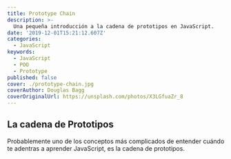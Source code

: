 ```yaml
---
title: Prototype Chain
description: >-
  Una pequeña introducción a la cadena de prototipos en JavaScript.
date: '2019-12-01T15:21:12.607Z'
categories:
  - JavaScript
keywords:
  - JavaScript
  - POO
  - Prototype
published: false
cover: ./prototype-chain.jpg
coverAuthor: Douglas Bagg
coverOriginalUrl: https://unsplash.com/photos/X3LGfuaZr_8
---
```


## La cadena de Prototipos

Probablemente uno de los conceptos más complicados de entender cuándo te adentras a aprender JavaScript, es la cadena de prototipos.
